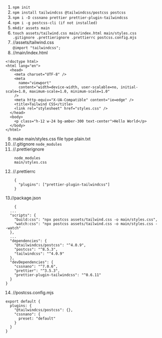 1. ``npm init``
2. ``npm install tailwindcss @tailwindcss/postcss postcss``
3. ``npm i -D cssnano prettier prettier-plugin-tailwindcss``
4. ``npm i -g postcss-cli (if not installed)``
5. ``mkdir assets main``
6. ``touch assets/tailwind.css main/index.html main/styles.css .gitignore .prettierignore .prettierrc postcss.config.mjs``
7. //assets/tailwind.css\
   ``@import "tailwindcss";`` 
8. //main/index.html
```
<!doctype html>
<html lang="en">
  <head>
    <meta charset="UTF-8" />
    <meta
      name="viewport"
      content="width=device-width, user-scalable=no, initial-scale=1.0, maximum-scale=1.0, minimum-scale=1.0"
    />
    <meta http-equiv="X-UA-Compatible" content="ie=edge" />
    <title>Tailwind CSS</title>
    <link rel="stylesheet" href="styles.css" />
  </head>
  <body>
    <p class="h-12 w-24 bg-amber-300 text-center">Hello World</p>
  </body>
</html>  
```
9. make main/styles.css file type plain.txt
10. //.gitignore
``node_modules``
11. //.prettierignore
```
    node_modules
    main/styles.css
```
12. //.prettierrc
```
    {
      "plugins": ["prettier-plugin-tailwindcss"]
    }
```
13.//package.json
```
    {
  ...
  "scripts": {
    "build:css": "npx postcss assets/tailwind.css -o main/styles.css",
    "watch:css": "npx postcss assets/tailwind.css -o main/styles.css --watch"
  },
  ...
  "dependencies": {
    "@tailwindcss/postcss": "^4.0.9",
    "postcss": "^8.5.3",
    "tailwindcss": "^4.0.9"
  },
  "devDependencies": {
    "cssnano": "^7.0.6",
    "prettier": "^3.5.3",
    "prettier-plugin-tailwindcss": "^0.6.11"
  }
}
```
14. //postcss.config.mjs
```
export default {
  plugins: {
    "@tailwindcss/postcss": {},
    "cssnano": {
      preset: "default"
    }
  }
}
```
